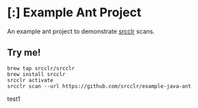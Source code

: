 # [:] Example Ant Project
An example ant project to demonstrate [srcclr](https://www.sourceclear.com) scans.

## Try me!

```
brew tap srcclr/srcclr
brew install srcclr
srcclr activate
srcclr scan --url https://github.com/srcclr/example-java-ant
```

test1
